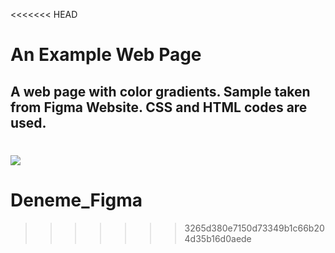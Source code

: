 <<<<<<< HEAD
<h1> An Example Web Page </h1>

<h2> A web page with color gradients. Sample taken from Figma Website. CSS and HTML codes are used. </h2>

![](ekran.gif)
=======
# Deneme_Figma
>>>>>>> 3265d380e7150d73349b1c66b204d35b16d0aede
